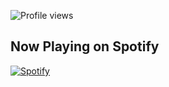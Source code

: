 ![Profile views](https://gpvc.arturio.dev/dedarritchon)
## **Now Playing** on Spotify

[![Spotify](https://dedarritchon.vercel.app/api/spotify)](https://open.spotify.com/user/22usjhj23c7c4s52lzjexdtmy)
